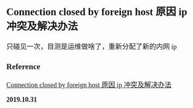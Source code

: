 <font size=4 face='楷体'>

## Connection closed by foreign host 原因 ip 冲突及解决办法

只碰见一次，目测是运维做啥了，重新分配了新的内网 ip

### Reference

[Connection closed by foreign host 原因 ip 冲突及解决办法](https://blog.csdn.net/qq_37755661/article/details/79152832)

**2019.10.31**
